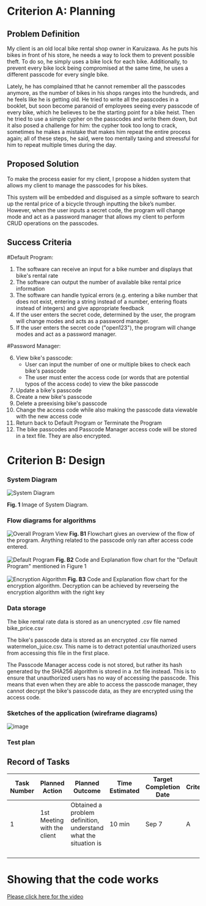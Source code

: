 # Criterion A: Planning
## Problem Definition
My client is an old local bike rental shop owner in Karuizawa. As he puts his bikes in front of his store, he needs a way to lock them to prevent possible theft. To do so, he simply uses a bike lock for each bike. Additionally, to prevent every bike lock being compromised at the same time, he uses a different passcode for every single bike. 

Lately, he has complained tthat he cannot remember all the passcodes anymore, as the number of bikes in his shops ranges into the hundreds, and he feels like he is getting old. He tried to write all the passcodes in a booklet, but soon become paranoid of employees seeing every passcode of every bike, which he believes to be the starting point for a bike heist. Then he tried to use a simple cypher on the passcodes and write them down, but it also posed a challenge for him: the cypher took too long to crack, sometimes he makes a mistake that makes him repeat the entire process again; all of these steps, he said, were too mentally taxing and streessful for him to repeat multiple times during the day.

## Proposed Solution
To make the process easier for my client, I propose a hidden system that allows my client to manage the passcodes for his bikes.

This system will be embedded and disguised as a simple software to search up the rental price of a bicycle through inputting the bike’s number. However, when the user inputs a secret code, the program will change mode and act as a password manager that allows my client to perform CRUD operations on the passcodes. 

## Success Criteria
#Default Program:
1. The software can receive an input for a bike number and displays that bike's rental rate
2. The software can output the number of available bike rental price information
3. The software can handle typical errors (e.g. entering a bike number that does not exist, entering a string instead of a number, entering floats instead of integers) and give appropriate feedback
4. If the user enters the secret code, determined by the user, the program will change modes and acts as a password manager.
5. If the user enters the secret code ("open123"), the program will change modes and act as a password manager.

#Password Manager: 

6. View bike's passcode:
      * User can input the number of one or multiple bikes to check each bike's passcode
      * The user must enter the access code (or words that are potential typos of the access code) to view the bike passcode
7. Update a bike's passcode
8. Create a new bike's passcode
9. Delete a preexising bike's passcode
10. Change the access code while also making the passcode data viewable with the new access code
11. Return back to Default Program or Terminate the Program
12. The bike passcodes and Passcode Manager access code will be stored in a text file. They are also encrypted.

# Criterion B: Design
### System Diagram
![System Diagram](https://github.com/user-attachments/assets/6a3c4598-6e75-4f09-9566-f68c507c992c)

**Fig. 1** Image of System Diagram.

### Flow diagrams for algorithms
![Overall Program View](https://github.com/user-attachments/assets/c114c8f2-c139-4db9-a735-f8e9cf298f1d)
**Fig. B1** Flowchart gives an overview of the flow of the program. Anything related to the passcode only ran after access code entered.
<br>
<br>
![Default Program](https://github.com/user-attachments/assets/ee99ed83-6814-49ec-8454-ce9e62497c65)
**Fig. B2** Code and Explanation flow chart for the "Default Program" mentioned in Figure 1
<br>
<br>
![Encryption Algorithm](https://github.com/user-attachments/assets/ff92ce91-e51a-4c71-b85d-566cf79640c4)
**Fig. B3** Code and Explanation flow chart for the encryption algorithm. Decryption can be achieved by reverseing the encryption algorithm with the right key


### Data storage
The bike rental rate data is stored as an unencrypted .csv file named bike_price.csv

The bike's passcode data is stored as an encrypted .csv file named watermelon_juice.csv. This name is to detract potential unauthorized users from accessing this file in the first place.

The Passcode Manager access code is not stored, but rather its hash generated by the SHA256 algorithm is stored in a .txt file instead. This is to ensure that unauthorized users has no way of accessing the passcode. This means that even when they are able to access the passcode manager, they cannot decrypt the bike's passcode data, as they are encrypted using the access code.

### Sketches of the application (wireframe diagrams)
![image](https://github.com/user-attachments/assets/1bdaa107-3402-4f84-b9c1-61eaf0a67071)


### Test plan

## Record of Tasks

| Task Number | Planned Action              | Planned Outcome                                                 | Time Estimated | Target Completion Date | Criterion |
|-------------|-----------------------------|-----------------------------------------------------------------|----------------|------------------------|-----------|
| 1           | 1st Meeting with the client | Obtained a problem definition, understand what the situation is | 10 min         | Sep 7                  | A         |
|             |                             |                                                                 |                |                        |           |
|             |                             |                                                                 |                |                        |           |
|             |                             |                                                                 |                |                        |           |
|             |                             |                                                                 |                |                        |           |

# Showing that the code works
[Please click here for the video](https://www.youtube.com/watch?v=M2uInO910Hs)
